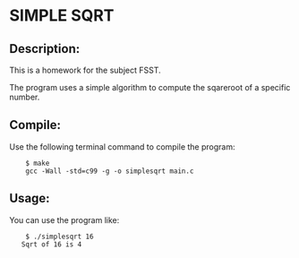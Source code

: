 SIMPLE SQRT
===========

Description:
------------

This is a homework for the subject FSST.  

The program uses a simple algorithm to compute the sqareroot of a specific number.


Compile:
--------
Use the following terminal command to compile the program:

        $ make
        gcc -Wall -std=c99 -g -o simplesqrt main.c


Usage:
------

You can use the program like:

        $ ./simplesqrt 16
       Sqrt of 16 is 4

